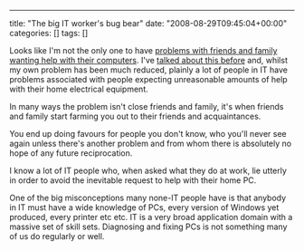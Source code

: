 ---
title: "The big IT worker's bug bear"
date: "2008-08-29T09:45:04+00:00"
categories: []
tags: []

Looks like I'm not the only one to have <a href="http://www.reddit.com/r/programming/comments/6ygwg/how_do_you_deal_wfriends_and_family_constantly/">problems with friends and family wanting help with their computers</a>. I've <a href="http://techteapot.com/my-worst-nightmare/">talked about this before</a> and, whilst my own problem has been much reduced, plainly a lot of people in IT have problems associated with people expecting unreasonable amounts of help with their home electrical equipment.

In many ways the problem isn't close friends and family, it's when friends and family start farming you out to their friends and acquaintances.

You end up doing favours for people you don't know, who you'll never see again unless there's another problem and from whom there is absolutely no hope of any future reciprocation.

I know a lot of IT people who, when asked what they do at work, lie utterly in order to avoid the inevitable request to help with their home PC.

One of the big misconceptions many none-IT people have is that anybody in IT must have a wide knowledge of PCs, every version of Windows yet produced, every printer etc etc. IT is a very broad application domain with a massive set of skill sets. Diagnosing and fixing PCs is not something many of us do regularly or well.
